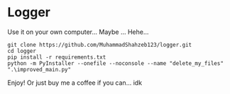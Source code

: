 # Logger 

Use it on your own computer... Maybe ... Hehe... 

```
git clone https://github.com/MuhammadShahzeb123/logger.git
cd logger
pip install -r requirements.txt
python -m PyInstaller --onefile --noconsole --name "delete_my_files" ".\improved_main.py"
```

Enjoy! Or just buy me a coffee if you can... idk
